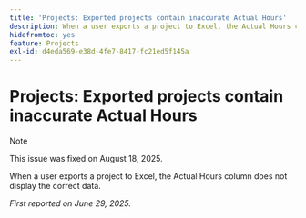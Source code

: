```yaml
---
title: 'Projects: Exported projects contain inaccurate Actual Hours'
description: When a user exports a project to Excel, the Actual Hours column does not display the correct data.
hidefromtoc: yes
feature: Projects
exl-id: d4eda569-e38d-4fe7-8417-fc21ed5f145a
---
```

# Projects: Exported projects contain inaccurate Actual Hours

>[!NOTE]
>
>This issue was fixed on August 18, 2025.

When a user exports a project to Excel, the Actual Hours column does not display the correct data.

_First reported on June 29, 2025._
